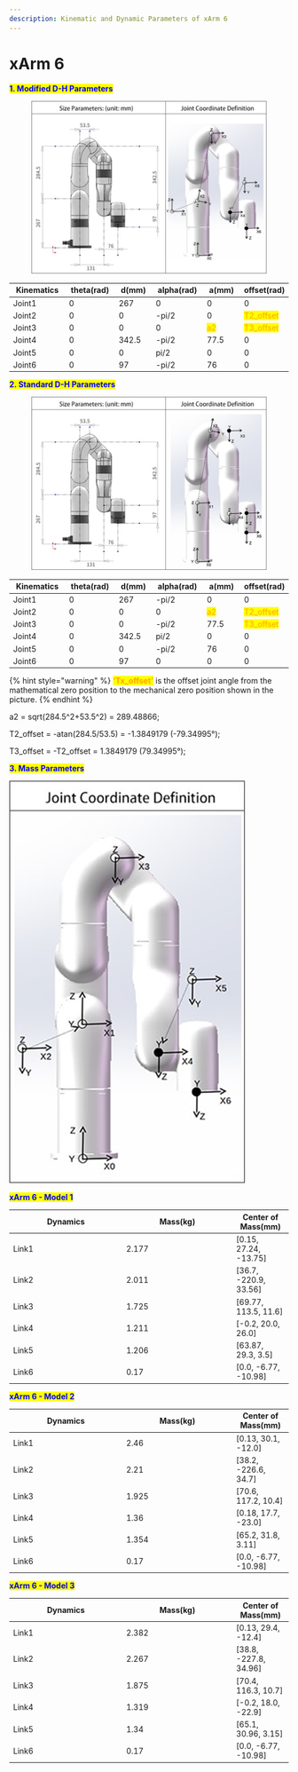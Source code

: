 ```yaml
---
description: Kinematic and Dynamic Parameters of xArm 6
---
```


# xArm 6

<mark style="color:blue;">**1. Modified D-H Parameters**</mark>

<figure><img src="../../../.gitbook/assets/image (42).png" alt=""><figcaption></figcaption></figure>

<table><thead><tr><th width="147.33333333333331">Kinematics</th><th width="117">theta(rad)</th><th width="99">d(mm)</th><th width="123">alpha(rad)</th><th width="104">a(mm)</th><th>offset(rad)</th></tr></thead><tbody><tr><td>Joint1</td><td>0</td><td>267</td><td>0</td><td>0</td><td>0</td></tr><tr><td>Joint2</td><td>0</td><td>0</td><td>-pi/2</td><td>0</td><td><mark style="color:orange;">T2_offset</mark></td></tr><tr><td>Joint3</td><td>0</td><td>0</td><td>0</td><td><mark style="color:orange;">a2</mark></td><td><mark style="color:orange;">T3_offset</mark></td></tr><tr><td>Joint4</td><td>0</td><td>342.5</td><td>-pi/2</td><td>77.5</td><td>0</td></tr><tr><td>Joint5</td><td>0</td><td>0</td><td>pi/2</td><td>0</td><td>0</td></tr><tr><td>Joint6</td><td>0</td><td>97</td><td>-pi/2</td><td>76</td><td>0</td></tr></tbody></table>

<mark style="color:blue;">**2. Standard D-H Parameters**</mark>

<figure><img src="../../../.gitbook/assets/image (43).png" alt=""><figcaption></figcaption></figure>

<table><thead><tr><th width="147.33333333333331">Kinematics</th><th width="117">theta(rad)</th><th width="99">d(mm)</th><th width="123">alpha(rad)</th><th width="104">a(mm)</th><th>offset(rad)</th></tr></thead><tbody><tr><td>Joint1</td><td>0</td><td>267</td><td>-pi/2</td><td>0</td><td>0</td></tr><tr><td>Joint2</td><td>0</td><td>0</td><td>0</td><td><mark style="color:orange;">a2</mark></td><td><mark style="color:orange;">T2_offset</mark></td></tr><tr><td>Joint3</td><td>0</td><td>0</td><td>-pi/2</td><td>77.5</td><td><mark style="color:orange;">T3_offset</mark></td></tr><tr><td>Joint4</td><td>0</td><td>342.5</td><td>pi/2</td><td>0</td><td>0</td></tr><tr><td>Joint5</td><td>0</td><td>0</td><td>-pi/2</td><td>76</td><td>0</td></tr><tr><td>Joint6</td><td>0</td><td>97</td><td>0</td><td>0</td><td>0</td></tr></tbody></table>

{% hint style="warning" %}
<mark style="color:orange;">**‘Tx\_offset’**</mark> is the offset joint angle from the mathematical zero position to the mechanical zero position shown in the picture.
{% endhint %}

a2 = sqrt(284.5^2+53.5^2) = 289.48866;

T2\_offset = -atan(284.5/53.5) = -1.3849179 (-79.34995°);

T3\_offset = -T2\_offset = 1.3849179 (79.34995°);



<mark style="color:blue;">**3. Mass Parameters**</mark>

![](<../../../.gitbook/assets/image (44).png>)

<mark style="color:blue;">**xArm 6 - Model 1**</mark>

<table><thead><tr><th width="190">Dynamics</th><th width="184.33333333333331">Mass(kg)</th><th>Center of Mass(mm)</th></tr></thead><tbody><tr><td>Link1</td><td>2.177</td><td>[0.15, 27.24, -13.75]</td></tr><tr><td>Link2</td><td>2.011</td><td>[36.7, -220.9, 33.56]</td></tr><tr><td>Link3</td><td>1.725</td><td>[69.77, 113.5, 11.6]</td></tr><tr><td>Link4</td><td>1.211</td><td>[-0.2, 20.0, 26.0]</td></tr><tr><td>Link5</td><td>1.206</td><td>[63.87, 29.3, 3.5]</td></tr><tr><td>Link6</td><td>0.17</td><td>[0.0, -6.77, -10.98]</td></tr></tbody></table>

<mark style="color:blue;">**xArm 6 - Model 2**</mark>

<table><thead><tr><th width="190">Dynamics</th><th width="184.33333333333331">Mass(kg)</th><th>Center of Mass(mm)</th></tr></thead><tbody><tr><td>Link1</td><td>2.46</td><td>[0.13, 30.1, -12.0]</td></tr><tr><td>Link2</td><td>2.21</td><td>[38.2, -226.6, 34.7]</td></tr><tr><td>Link3</td><td>1.925</td><td>[70.6, 117.2, 10.4]</td></tr><tr><td>Link4</td><td>1.36</td><td>[0.18, 17.7, -23.0]</td></tr><tr><td>Link5</td><td>1.354</td><td>[65.2, 31.8, 3.11]</td></tr><tr><td>Link6</td><td>0.17</td><td>[0.0, -6.77, -10.98]</td></tr></tbody></table>

<mark style="color:blue;">**xArm 6 - Model 3**</mark>

<table><thead><tr><th width="190">Dynamics</th><th width="184.33333333333331">Mass(kg)</th><th>Center of Mass(mm)</th></tr></thead><tbody><tr><td>Link1</td><td>2.382</td><td>[0.13, 29.4, -12.4]</td></tr><tr><td>Link2</td><td>2.267</td><td>[38.8, -227.8, 34.96]</td></tr><tr><td>Link3</td><td>1.875</td><td>[70.4, 116.3, 10.7]</td></tr><tr><td>Link4</td><td>1.319</td><td>[-0.2, 18.0, -22.9]</td></tr><tr><td>Link5</td><td>1.34</td><td>[65.1, 30.96, 3.15]</td></tr><tr><td>Link6</td><td>0.17</td><td>[0.0, -6.77, -10.98]</td></tr></tbody></table>
